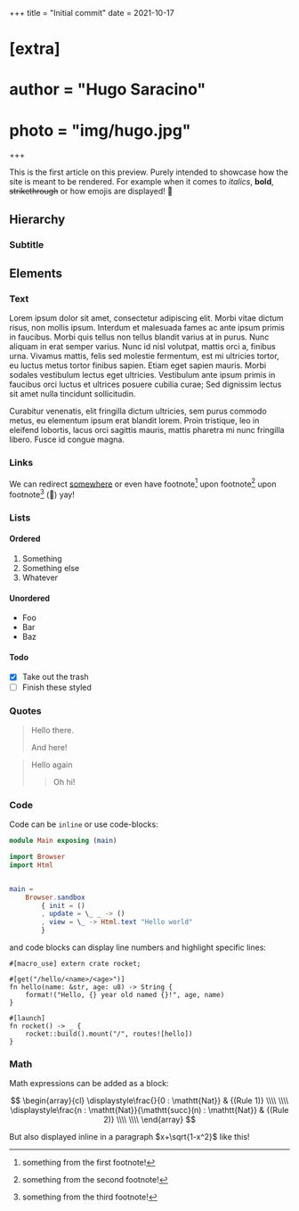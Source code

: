 +++
title = "Initial commit"
date = 2021-10-17

# [extra]
# author = "Hugo Saracino"
# photo = "img/hugo.jpg"
+++

This is the first article on this preview. Purely intended to showcase how the
site is meant to be rendered. For example when it comes to _italics_, **bold**,
~~strikethrough~~ or how emojis are displayed! :rocket:

<!-- more -->

## Hierarchy

### Subtitle

## Elements

### Text

Lorem ipsum dolor sit amet, consectetur adipiscing elit. Morbi vitae dictum
risus, non mollis ipsum. Interdum et malesuada fames ac ante ipsum primis in
faucibus. Morbi quis tellus non tellus blandit varius at in purus. Nunc aliquam
in erat semper varius. Nunc id nisl volutpat, mattis orci a, finibus urna.
Vivamus mattis, felis sed molestie fermentum, est mi ultricies tortor, eu luctus
metus tortor finibus sapien. Etiam eget sapien mauris. Morbi sodales vestibulum
lectus eget ultricies. Vestibulum ante ipsum primis in faucibus orci luctus et
ultrices posuere cubilia curae; Sed dignissim lectus sit amet nulla tincidunt
sollicitudin.

Curabitur venenatis, elit fringilla dictum ultricies, sem purus commodo metus,
eu elementum ipsum erat blandit lorem. Proin tristique, leo in eleifend
lobortis, lacus orci sagittis mauris, mattis pharetra mi nunc fringilla libero.
Fusce id congue magna.

### Links

We can redirect [somewhere][repo] or even have footnote[^footnote-1] upon
footnote[^footnote-2] upon footnote[^footnote-3] (:construction:) yay!

### Lists

#### Ordered

1. Something
2. Something else
3. Whatever

#### Unordered

- Foo
- Bar
- Baz

#### Todo

- [x] Take out the trash
- [ ] Finish these styled

### Quotes

> Hello there.
>
> And here!

> Hello again
>
> > Oh hi!

### Code

Code can be `inline` or use code-blocks:

```elm
module Main exposing (main)

import Browser
import Html


main =
    Browser.sandbox
        { init = ()
        , update = \_ _ -> ()
        , view = \_ -> Html.text "Hello world"
        }
```

and code blocks can display line numbers and highlight specific lines:

```rs,linenos,hl_lines=8-11
#[macro_use] extern crate rocket;

#[get("/hello/<name>/<age>")]
fn hello(name: &str, age: u8) -> String {
    format!("Hello, {} year old named {}!", age, name)
}

#[launch]
fn rocket() -> _ {
    rocket::build().mount("/", routes![hello])
}
```

### Math

Math expressions can be added as a block:

$$
\begin{array}{cl}
\displaystyle\frac{}{0 : \mathtt{Nat}} & {(Rule 1)}
\\\\ \\\\
\displaystyle\frac{n : \mathtt{Nat}}{\mathtt{succ}(n) : \mathtt{Nat}} & {(Rule 2)}
\\\\ \\\\
\end{array}
$$

But also displayed inline in a paragraph $x+\sqrt{1-x^2}$ like this!

[^footnote-1]: something from the first footnote!

[^footnote-2]: something from the second footnote!

[^footnote-3]: something from the third footnote!

[repo]: https://github.com/Punie
